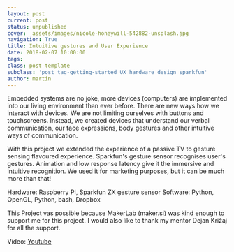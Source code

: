 ```yaml
---
layout: post
current: post
status: unpublished
cover:  assets/images/nicole-honeywill-542882-unsplash.jpg
navigation: True
title: Intuitive gestures and User Experience
date: 2018-02-07 10:00:00
tags:
class: post-template
subclass: 'post tag-getting-started UX hardware design sparkfun'
author: martin
---
```


Embedded systems are no joke, more devices (computers) are implemented into our living environment than ever before. There are new ways how we interact with devices. We are not limiting ourselves with buttons and touchscreens. Instead, we created devices that understand our verbal communication, our face expressions, body gestures and other intuitive ways of communication.

With this project we extended the experience of a passive TV to gesture sensing flavoured experience. Sparkfun's gesture sensor recognises user's gestures. Animation and low response latency give it the immersive and intuitive recognition. We used it for marketing purposes, but it can be much more than that!

Hardware: Raspberry PI, Sparkfun ZX gesture sensor
Software: Python, OpenGL, Python, bash, Dropbox

This Project vas possible because MakerLab (maker.si) was kind enough to support me for this project.
I would also like to thank my mentor Dejan Križaj for all the support.



Video: [Youtube](https://www.youtube.com/watch?v=Ipn6qXdM1Bw&feature=youtu.be)
